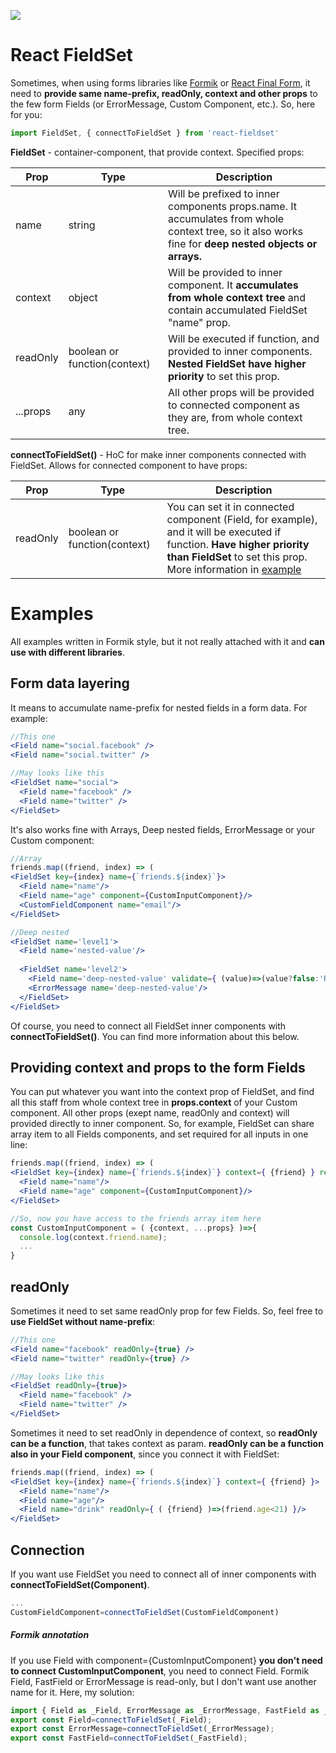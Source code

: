 [![](https://img.shields.io/npm/v/react-fieldset.svg?style=flat)](https://www.npmjs.com/package/react-fieldset)

# React FieldSet
Sometimes, when using forms libraries like [Formik](http://github.com/jaredpalmer/formik) or [React Final Form](https://github.com/final-form/react-final-form), it need to **provide same name-prefix, readOnly, context and other props** to the few form Fields (or ErrorMessage, Custom Component, etc.). So, here for you: 
```javascript
import FieldSet, { connectToFieldSet } from 'react-fieldset'
```
**FieldSet** - container-component, that provide context. Specified props:

Prop | Type | Description
-----|------|-----------
name | string | Will be prefixed to inner components props.name. It accumulates from whole context tree, so it also works fine for **deep nested objects or arrays.**
context | object | Will be provided to inner component. It **accumulates from whole context tree** and contain accumulated FieldSet "name" prop.
readOnly | boolean or function(context) | Will be executed if function, and provided to inner components. **Nested FieldSet have higher priority** to set this prop.
...props | any | All other props will be provided to connected component as they are, from whole context tree.

**connectToFieldSet()** - HoC for make inner components connected with FieldSet. Allows for connected component to have props: 

Prop | Type | Description
-----|------|-----------
readOnly | boolean or function(context) | You can set it in connected component (Field, for example), and it will be executed if function. **Have higher priority than FieldSet** to set this prop. More information in [example](https://github.com/realiarthur/react-fieldset#readonly)  
  
# Examples
All examples written in Formik style, but it not really attached with it and **can use with different libraries**.

## Form data layering 
It means to accumulate name-prefix for nested fields in a form data. For example: 
```jsx
//This one
<Field name="social.facebook" />
<Field name="social.twitter" />

//May looks like this
<FieldSet name="social">
  <Field name="facebook" />
  <Field name="twitter" />
</FieldSet>
```
It's also works fine with Arrays, Deep nested fields, ErrorMessage or your Custom component:
```jsx
//Array
friends.map((friend, index) => (
<FieldSet key={index} name={`friends.${index}`}>
  <Field name="name"/>
  <Field name="age" component={CustomInputComponent}/>
  <CustomFieldComponent name="email"/>
</FieldSet>

//Deep nested
<FieldSet name='level1'>
  <Field name='nested-value'/>
  
  <FieldSet name='level2'>
    <Field name='deep-nested-value' validate={ (value)=>(value?false:'Required!') }/>
    <ErrorMessage name='deep-nested-value'/>
  </FieldSet>
</FieldSet>
```
Of course, you need to connect all FieldSet inner components with **connectToFieldSet()**. You can find more information about this below.

## Providing context and props to the form Fields
You can put whatever you want into the context prop of FieldSet, and find all this staff from whole context tree in **props.context** of your Custom component. All other props (exept name, readOnly and context) will provided directly to inner component. So, for example, FieldSet can share array item to all Fields components, and set required for all inputs in one line:
```jsx
friends.map((friend, index) => (
<FieldSet key={index} name={`friends.${index}`} context={ {friend} } required={true}>
  <Field name="name"/>
  <Field name="age" component={CustomInputComponent}/>
</FieldSet>

//So, now you have access to the friends array item here 
const CustomInputComponent = ( {context, ...props} )=>{
  console.log(context.friend.name);
  ...
}

```

## readOnly
Sometimes it need to set same readOnly prop for few Fields. So, feel free to **use FieldSet without name-prefix**:
```jsx
//This one
<Field name="facebook" readOnly={true} />
<Field name="twitter" readOnly={true} />

//May looks like this
<FieldSet readOnly={true}>
  <Field name="facebook" />
  <Field name="twitter" />
</FieldSet>
```
Sometimes it need to set readOnly in dependence of context, so **readOnly can be a function**, that takes context as param. **readOnly can be a function also in your Field component**, since you connect it with FieldSet:  
```jsx
friends.map((friend, index) => (
<FieldSet key={index} name={`friends.${index}`} context={ {friend} }>
  <Field name="name"/>
  <Field name="age"/>
  <Field name="drink" readOnly={ ( {friend} )=>(friend.age<21) }/>
</FieldSet>
```

## Connection
If you want use FieldSet you need to connect all of inner components with **connectToFieldSet(Component)**.  
```javascript
...
CustomFieldComponent=connectToFieldSet(CustomFieldComponent)
```
##### Formik annotation
If you use Field with component={CustomInputComponent} **you don't need to connect CustomInputComponent**, you need to connect Field. Formik Field, FastField or ErrorMessage is read-only, but I don't want use another name for it. Here, my solution:
```javascript
import { Field as _Field, ErrorMessage as _ErrorMessage, FastField as _FastField } from 'formik';
export const Field=connectToFieldSet(_Field);
export const ErrorMessage=connectToFieldSet(_ErrorMessage);
export const FastField=connectToFieldSet(_FastField);
```
